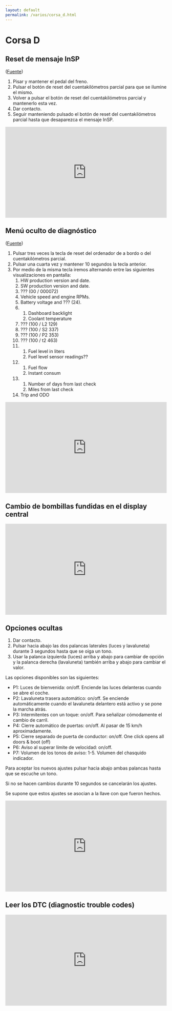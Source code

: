 ```yaml
---
layout: default
permalink: /varios/corsa_d.html
---
```


# Corsa D

## Reset de mensaje InSP

([Fuente](http://mr-fix.info/opel-corsa-d-inspection-reset/))

1. Pisar y mantener el pedal del freno.
2. Pulsar el botón de reset del cuentakilómetros parcial para que se ilumine el mismo.
3. Volver a pulsar el botón de reset del cuentakilómetros parcial y mantenerlo esta vez.
4. Dar contacto.
5. Seguir manteniendo pulsado el botón de reset del cuentakilómetros parcial hasta que desaparezca el mensaje InSP.

<div style="position:relative;height:0;padding-bottom:56.25%"><iframe src="https://www.youtube.com/embed/Wcw01HP5eSM?ecver=2" width="640" height="360" frameborder="0" style="position:absolute;width:100%;height:100%;left:0" allowfullscreen></iframe></div>

## Menú oculto de diagnóstico

([Fuente](http://mr-fix.info/opel-corsa-d-hidden-diagnostic-menu/))

1. Pulsar tres veces la tecla de reset del ordenador de a bordo o del cuentakilómetros parcial.
2. Pulsar una cuarta vez y mantener 10 segundos la tecla anterior.
3. Por medio de la misma tecla iremos alternando entre las siguientes visualizaciones en pantalla:
    1. HW production version and date.
    2. SW production version and date.
    3. ??? (00 / 000072)
    4. Vehicle speed and engine RPMs.
    5. Battery voltage and ??? (24).
    6.
        1. Dashboard backlight
        2. Coolant temperature
    7. ??? (100 / L2 129)
    8. ??? (100 / S2 337)
    9. ??? (100 / P2 353)
    10. ??? (100 / t2 463)
    11.
        1. Fuel level in liters
        2. Fuel level sensor readings??
    12.
        1. Fuel flow
        2. Instant consum
    13.
        1. Number of days from last check
        2. Miles from last check
    14. Trip and ODO

<div style="position:relative;height:0;padding-bottom:56.25%"><iframe src="https://www.youtube.com/embed/JTUrgjdHDNA?ecver=2" width="640" height="360" frameborder="0" style="position:absolute;width:100%;height:100%;left:0" allowfullscreen></iframe></div>

## Cambio de bombillas fundidas en el display central

<div style="position:relative;height:0;padding-bottom:56.25%"><iframe src="https://www.youtube.com/embed/N0b_-b636pM?ecver=2" width="640" height="360" frameborder="0" style="position:absolute;width:100%;height:100%;left:0" allowfullscreen></iframe></div>

## Opciones ocultas

1. Dar contacto.
2. Pulsar hacia abajo las dos palancas laterales (luces y lavaluneta) durante 3 segundos hasta que se oiga un tono.
3. Usar la palanca izquierda (luces) arriba y abajo para cambiar de opción y la palanca derecha (lavaluneta) también arriba y abajo para cambiar el valor.

Las opciones disponibles son las siguientes:

* P1: Luces de bienvenida: on/off. Enciende las luces delanteras cuando se abre el coche.
* P2: Lavaluneta trasera automático: on/off. Se enciende automáticamente cuando el lavaluneta delantero está activo y se pone la marcha atrás.
* P3: Intermitentes con un toque: on/off. Para señalizar cómodamente el cambio de carril.
* P4: Cierre automático de puertas: on/off. Al pasar de 15 km/h aproximadamente.
* P5: Cierre separado de puerta de conductor: on/off. One click opens all doors & boot (off)
* P6: Aviso al superar límite de velocidad: on/off.
* P7: Volumen de los tonos de aviso: 1-5. Volumen del chasquido indicador.

Para aceptar los nuevos ajustes pulsar hacia abajo ambas palancas hasta que se escuche un tono.

Si no se hacen cambios durante 10 segundos se cancelarán los ajustes.

Se supone que estos ajustes se asocian a la llave con que fueron hechos.

<div style="position:relative;height:0;padding-bottom:56.25%"><iframe src="https://www.youtube.com/embed/iRZMUXpH71o?ecver=2" width="640" height="360" frameborder="0" style="position:absolute;width:100%;height:100%;left:0" allowfullscreen></iframe></div>

## Leer los DTC (diagnostic trouble codes)

<div style="position:relative;height:0;padding-bottom:56.25%"><iframe src="https://www.youtube.com/embed/pnDckgs-eKk?ecver=2" width="640" height="360" frameborder="0" style="position:absolute;width:100%;height:100%;left:0" allowfullscreen></iframe></div>
